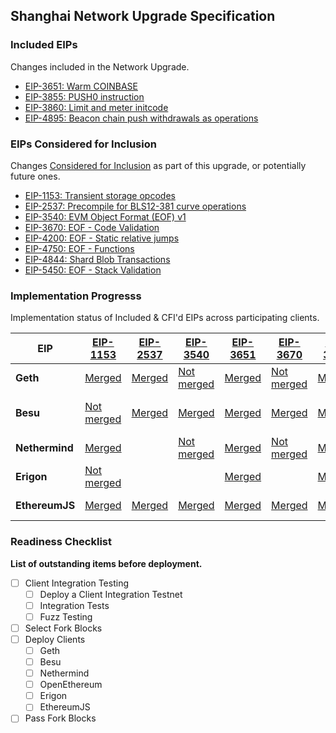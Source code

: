 ## Shanghai Network Upgrade Specification

### Included EIPs
Changes included in the Network Upgrade.

* [EIP-3651: Warm COINBASE](https://eips.ethereum.org/EIPS/eip-3651)
* [EIP-3855: PUSH0 instruction](https://eips.ethereum.org/EIPS/eip-3855)
* [EIP-3860: Limit and meter initcode](https://eips.ethereum.org/EIPS/eip-3860)
* [EIP-4895: Beacon chain push withdrawals as operations](https://eips.ethereum.org/EIPS/eip-4895)

### EIPs Considered for Inclusion
Changes [Considered for Inclusion](https://github.com/ethereum/execution-specs/tree/master/network-upgrades#definitions) as part of this upgrade, or potentially future ones. 

* [EIP-1153: Transient storage opcodes](https://eips.ethereum.org/EIPS/eip-1153)
* [EIP-2537: Precompile for BLS12-381 curve operations](https://eips.ethereum.org/EIPS/eip-2537)
* [EIP-3540: EVM Object Format (EOF) v1](https://eips.ethereum.org/EIPS/eip-3540)
* [EIP-3670: EOF - Code Validation](https://eips.ethereum.org/EIPS/eip-3670)
* [EIP-4200: EOF - Static relative jumps](https://eips.ethereum.org/EIPS/eip-4200)
* [EIP-4750: EOF - Functions](https://eips.ethereum.org/EIPS/eip-4750)
* [EIP-4844: Shard Blob Transactions](https://eips.ethereum.org/EIPS/eip-4844)
* [EIP-5450: EOF - Stack Validation](https://eips.ethereum.org/EIPS/eip-5450)

### Implementation Progresss

Implementation status of Included & CFI'd EIPs across participating clients.


| EIP | [EIP-1153](https://eips.ethereum.org/EIPS/eip-1153) | [EIP-2537](https://eips.ethereum.org/EIPS/eip-2537) | [EIP-3540](https://eips.ethereum.org/EIPS/eip-3540) | [EIP-3651](https://eips.ethereum.org/EIPS/eip-3651) | [EIP-3670](https://eips.ethereum.org/EIPS/eip-3670) | [EIP-3855](https://eips.ethereum.org/EIPS/eip-3855) | [EIP-3860](https://eips.ethereum.org/EIPS/eip-3860) | [EIP-4200](https://eips.ethereum.org/EIPS/eip-4200) | [EIP-4750](https://eips.ethereum.org/EIPS/eip-4750) | [EIP-4844](https://eips.ethereum.org/EIPS/eip-4844) | [EIP-4895](https://eips.ethereum.org/EIPS/eip-4895) | [EIP-5450](https://eips.ethereum.org/EIPS/eip-5450) |
|------|------|------|------|------|------|------|------|------|------|------|------|------|
| **Geth**         | [Merged](https://github.com/ethereum/go-ethereum/pull/26003) | [Merged](https://github.com/ethereum/go-ethereum/pull/21018) | [Not merged](https://github.com/ethereum/go-ethereum/pull/22958) | [Merged](https://github.com/ethereum/go-ethereum/pull/25819) | [Not merged](https://github.com/ethereum/go-ethereum/pull/24090) | [Merged](https://github.com/ethereum/go-ethereum/pull/24039) | [Not merged](https://github.com/ethereum/go-ethereum/pull/23847) | [Not merged](https://github.com/ethereum/go-ethereum/pull/26133) | [Not merged](https://github.com/ethereum/go-ethereum/pull/26133) | | [Not merged](https://github.com/ethereum/go-ethereum/pull/25838) | |
| **Besu**         | [Not merged](https://github.com/hyperledger/besu/pull/4118) | [Merged](https://github.com/hyperledger/besu/pull/964) | [Merged](https://github.com/hyperledger/besu/pull/4644) | [Merged](https://github.com/hyperledger/besu/pull/4620) | [Merged](https://github.com/hyperledger/besu/pull/4644) | [Merged](https://github.com/hyperledger/besu/pull/4660) | Not merged ([1](https://github.com/hyperledger/besu/pull/4726), [2](https://github.com/hyperledger/besu/pull/4742)) | | | | [Not merged](https://github.com/hyperledger/besu/pull/4552) | |
| **Nethermind**   | [Merged](https://github.com/NethermindEth/nethermind/pull/4126) | | [Not merged](https://github.com/NethermindEth/nethermind/pull/4608)| [Merged](https://github.com/NethermindEth/nethermind/pull/4594)|[Not merged](https://github.com/NethermindEth/nethermind/pull/4609)|[Merged](https://github.com/NethermindEth/nethermind/pull/4599) | [Merged](https://github.com/NethermindEth/nethermind/pull/4740) | [Not merged](https://github.com/NethermindEth/nethermind/pull/4865) | [Not merged](https://github.com/NethermindEth/nethermind/pull/4864) | [Not merged](https://github.com/NethermindEth/nethermind/pull/4858) | [Not merged](https://github.com/NethermindEth/nethermind/pull/4731) | |
| **Erigon**       | [Not merged](https://github.com/ledgerwatch/erigon/pull/6133) | | | [Merged](https://github.com/ledgerwatch/erigon/pull/5745) | | [Merged](https://github.com/ledgerwatch/erigon/pull/5256) | [Merged](https://github.com/ledgerwatch/erigon/pull/5892) | | | | [Not merged](https://github.com/ledgerwatch/erigon/pull/6009) | |
| **EthereumJS**   | [Merged](https://github.com/ethereumjs/ethereumjs-monorepo/pull/1860) | [Merged](https://github.com/ethereumjs/ethereumjs-monorepo/pull/785) | [Merged](https://github.com/ethereumjs/ethereumjs-monorepo/pull/1719) | [Merged](https://github.com/ethereumjs/ethereumjs-monorepo/pull/1814) | [Merged](https://github.com/ethereumjs/ethereumjs-monorepo/pull/1743) | [Merged](https://github.com/ethereumjs/ethereumjs-monorepo/pull/1616) | [Merged](https://github.com/ethereumjs/ethereumjs-monorepo/pull/1619) | | | [Not merged](https://github.com/ethereumjs/ethereumjs-monorepo/pull/2349) | [Merged](https://github.com/ethereumjs/ethereumjs-monorepo/pull/2353) | |

### Readiness Checklist

**List of outstanding items before deployment.**

- [ ] Client Integration Testing
  - [ ] Deploy a Client Integration Testnet
  - [ ] Integration Tests
  - [ ] Fuzz Testing
 - [ ] Select Fork Blocks
 - [ ] Deploy Clients
   - [ ]  Geth
   - [ ]  Besu
   - [ ]  Nethermind
   - [ ]  OpenEthereum
   - [ ]  Erigon
   - [ ]  EthereumJS
 - [ ] Pass Fork Blocks
